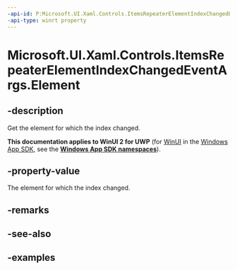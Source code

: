 ```yaml
---
-api-id: P:Microsoft.UI.Xaml.Controls.ItemsRepeaterElementIndexChangedEventArgs.Element
-api-type: winrt property
---
```


# Microsoft.UI.Xaml.Controls.ItemsRepeaterElementIndexChangedEventArgs.Element

<!--
public Windows.UI.Xaml.UIElement Element { get; }
-->

## -description

Get the element for which the index changed.

**This documentation applies to WinUI 2 for UWP** (for [WinUI](/windows/apps/winui/winui3/) in the [Windows App SDK](/windows/apps/windows-app-sdk/), see the **[Windows App SDK namespaces](/windows/windows-app-sdk/api/winrt/)**).

## -property-value

The element for which the index changed.

## -remarks

## -see-also

## -examples

